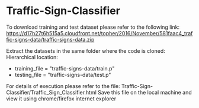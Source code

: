 # Traffic-Sign-Classifier


To download training and test dataset please refer to the following link:
https://d17h27t6h515a5.cloudfront.net/topher/2016/November/581faac4_traffic-signs-data/traffic-signs-data.zip

Extract the datasets in the same folder where the code is cloned:
Hierarchical location:

- training_file = "traffic-signs-data/train.p"
- testing_file = "traffic-signs-data/test.p"


For details of execution please refer to the file: Traffic-Sign-Classifier/Traffic_Sign_Classifier.html
Save this file on the local machine and view it using chrome/firefox internet explorer
